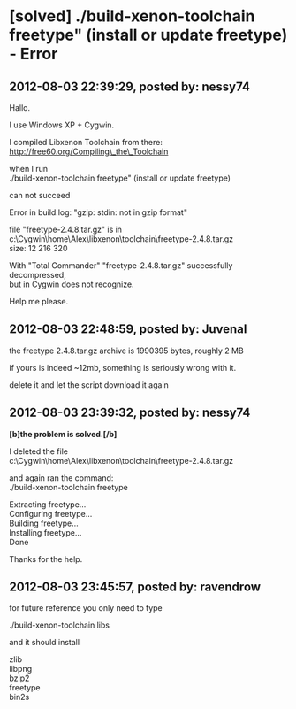 # [solved] ./build-xenon-toolchain freetype&quot; (install or update freetype) - Error

## 2012-08-03 22:39:29, posted by: nessy74

Hallo.  
   
 I use Windows XP + Cygwin.  
   
 I compiled Libxenon Toolchain from there:  
 http://free60.org/Compiling\_the\_Toolchain  
   
 when I run  
 ./build-xenon-toolchain freetype" (install or update freetype)  
   
 can not succeed  
   
 Error in build.log: "gzip: stdin: not in gzip format"  
   
 file "freetype-2.4.8.tar.gz" is in c:\Cygwin\home\Alex\libxenon\toolchain\freetype-2.4.8.tar.gz  
 size: 12 216 320  
   
 With "Total Commander" "freetype-2.4.8.tar.gz" successfully decompressed,   
 but in Cygwin does not recognize.  
   
 Help me please.

## 2012-08-03 22:48:59, posted by: Juvenal

the freetype 2.4.8.tar.gz archive is 1990395 bytes, roughly 2 MB  
   
 if yours is indeed ~12mb, something is seriously wrong with it.  
   
 delete it and let the script download it again

## 2012-08-03 23:39:32, posted by: nessy74

**[b]the problem is solved.[/b]**  
   
 I deleted the file   
 c:\Cygwin\home\Alex\libxenon\toolchain\freetype-2.4.8.tar.gz  
   
 and again ran the command:  
 ./build-xenon-toolchain freetype  
   
 Extracting freetype...  
 Configuring freetype...  
 Building freetype...  
 Installing freetype...  
 Done  
   
 Thanks for the help.

## 2012-08-03 23:45:57, posted by: ravendrow

for future reference you only need to type   
   
 ./build-xenon-toolchain libs  
   
 and it should install  
   
 zlib  
 libpng  
 bzip2  
 freetype  
 bin2s